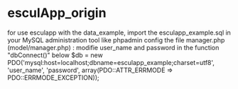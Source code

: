 # esculApp_origin
for use esculapp with the data_example, import the esculapp_example.sql in your MySQL administration tool like phpadmin
config the file manager.php (model/manager.php) : modifie user_name and password in the function "dbConnect()" below
  $db = new PDO('mysql:host=localhost;dbname=esculapp_example;charset=utf8', 'user_name', 'password', array(PDO::ATTR_ERRMODE => PDO::ERRMODE_EXCEPTION));

